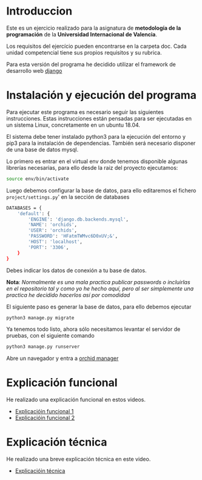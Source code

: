 # Introduccion

Este es un ejercicio realizado para la asignatura de **metodología de la programación** de la **Universidad Internacional de Valencia**.

Los requisitos del ejercício pueden encontrarse en la carpeta doc. Cada unidad competencial tiene sus propios requisitos y su rubrica.

Para esta versión del programa he decidido utilizar el framework de desarrollo web [django](https://www.djangoproject.com/)

# Instalación y ejecución del programa

Para ejecutar este programa es necesario seguir las siguientes instrucciones. Estas instrucciones están pensadas para ser
ejecutadas en un sistema Linux, concretamente en un ubuntu 18.04.

El sistema debe tener instalado python3 para la ejecución del entorno y pip3 para la instalación de dependencias. 
También será necesario disponer de una base de datos mysql.

Lo primero es entrar en el virtual env donde tenemos disponible algunas librerías necesarias, para ello desde la raiz del
proyecto ejecutamos:

```bash 
source env/bin/activate
```

Luego debemos configurar la base de datos, para ello editaremos el fichero `project/settings.py`' en la sección de databases

```bash 
DATABASES = {
    'default': {
        'ENGINE': 'django.db.backends.mysql',
        'NAME': 'orchids',
        'USER': 'orchids',
        'PASSWORD': 'HFatmTWMvc6D0xUV;&',
        'HOST': 'localhost',
        'PORT': '3306',
    }
}
```

Debes indicar los datos de conexión a tu base de datos.

**Nota**: *Normalmente es una mala practica publicar passwords o incluirlas en el repositorio tal y como yo he hecho aquí, pero al ser
simplemente una practica he decidido hacerlos así por comodidad*

El siguiente paso es generar la base de datos, para ello debemos ejecutar

```bash
python3 manage.py migrate
```

Ya tenemos todo listo, ahora sólo necesitamos levantar el servidor de pruebas, con el siguiente comando

```bash
python3 manage.py runserver
```

Abre un navegador y entra a [orchid manager](http://localhost:8000/)

# Explicación funcional

He realizado una explicación funcional en estos videos.

- [Explicacióin funcional 1](https://www.youtube.com/watch?v=SSYgWzbgX-s&feature=youtu.be)
- [Explicacióin funcional 2](https://www.youtube.com/watch?v=mFdcs0_jQCY&feature=youtu.be)

# Explicación técnica

He realizado una breve explicación técnica en este video.

- [Explicacióin técnica](https://www.youtube.com/watch?v=6cqpwb8Vh0I&feature=youtu.be)



